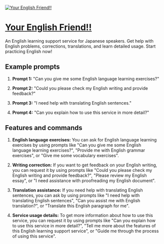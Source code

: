 [![Your English Friend!!](null)](https://chat.openai.com/g/g-IR8iTwx5u-your-english-friend)

# [Your English Friend!!](https://chat.openai.com/g/g-IR8iTwx5u-your-english-friend)

An English learning support service for Japanese speakers. Get help with English problems, corrections, translations, and learn detailed usage. Start practicing English now!

## Example prompts

1. **Prompt 1:** "Can you give me some English language learning exercises?"

2. **Prompt 2:** "Could you please check my English writing and provide feedback?"

3. **Prompt 3:** "I need help with translating English sentences."

4. **Prompt 4:** "Can you explain how to use this service in more detail?"


## Features and commands

1. **English language exercises:** You can ask for English language learning exercises by using prompts like "Can you give me some English language learning exercises?", "Provide me with English grammar exercises", or "Give me some vocabulary exercises". 

2. **Writing correction:** If you want to get feedback on your English writing, you can request it by using prompts like "Could you please check my English writing and provide feedback?", "Please review my English essay", or "I need assistance with proofreading my English document".

3. **Translation assistance:** If you need help with translating English sentences, you can ask by using prompts like "I need help with translating English sentences", "Can you assist me with English translation?", or "Translate this English paragraph for me".

4. **Service usage details:** To get more information about how to use this service, you can request it by using prompts like "Can you explain how to use this service in more detail?", "Tell me more about the features of this English learning support service", or "Guide me through the process of using this service".